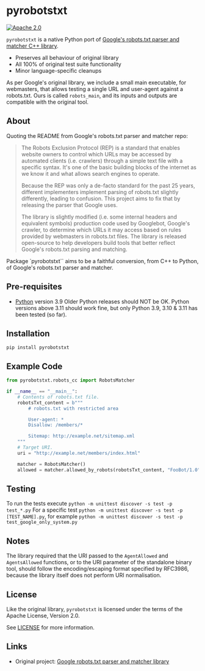 # pyrobotstxt

[![Apache 2.0](https://img.shields.io/badge/license-Apache%202.0-blue.svg)](LICENSE)

`pyrobotstxt` is a native Python port of [Google's robots.txt parser and matcher C++
library](https://github.com/google/robotstxt).

- Preserves all behaviour of original library
- All 100% of original test suite functionality
- Minor language-specific cleanups

As per Google's original library, we include a small main executable,
for webmasters, that allows testing a single URL and user-agent against
a robots.txt. Ours is called `robots_main`, and its inputs and outputs
are compatible with the original tool.

## About

Quoting the README from Google's robots.txt parser and matcher repo:

> The Robots Exclusion Protocol (REP) is a standard that enables website owners to control which URLs may be accessed by automated clients (i.e. crawlers) through a simple text file with a specific syntax. It's one of the basic building blocks of the internet as we know it and what allows search engines to operate.
>
> Because the REP was only a de-facto standard for the past 25 years, different implementers implement parsing of robots.txt slightly differently, leading to confusion. This project aims to fix that by releasing the parser that Google uses.
>
> The library is slightly modified (i.e. some internal headers and equivalent symbols) production code used by Googlebot, Google's crawler, to determine which URLs it may access based on rules provided by webmasters in robots.txt files. The library is released open-source to help developers build tools that better reflect Google's robots.txt parsing and matching.

Package `pyrobotstxt`` aims to be a faithful conversion, from C++ to Python, of Google's robots.txt parser and matcher.

## Pre-requisites

- [Python](https://www.python.org/) version 3.9
Older Python releases should NOT be OK. Python versions above 3.11 should work fine, but only Python 3.9, 3.10 & 3.11 has been tested (so far).

## Installation

```shell
pip install pyrobotstxt
```

## Example Code

```python
from pyrobotstxt.robots_cc import RobotsMatcher

if __name__ == "__main__":
    # Contents of robots.txt file.
    robotsTxt_content = b"""
        # robots.txt with restricted area

        User-agent: *
        Disallow: /members/*

        Sitemap: http://example.net/sitemap.xml
    """
    # Target URI.
    uri = "http://example.net/members/index.html"

    matcher = RobotsMatcher()
    allowed = matcher.allowed_by_robots(robotsTxt_content, "FooBot/1.0", uri)

```

## Testing

To run the tests execute `python -m unittest discover -s test -p test_*.py`
For a specific test `python -m unittest discover -s test -p [TEST_NAME].py`, for example `python -m unittest discover -s test -p test_google_only_system.py`

## Notes

The library required that the URI passed to the
`AgentAllowed` and `AgentsAllowed` functions, or to the URI parameter
of the standalone binary tool, should follow the encoding/escaping format specified by RFC3986, because the library itself does not perform URI normalisation.

## License

Like the original library, `pyrobotstxt` is licensed under the terms of the
Apache License, Version 2.0.

See [LICENSE](LICENSE) for more information.

## Links

- Original project: [Google robots.txt parser and matcher library](https://github.com/google/robotstxt)
